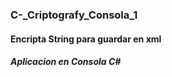 ### C-_Criptografy_Consola_1
#### Encripta String para guardar en xml

##### Aplicacion en Consola C#
